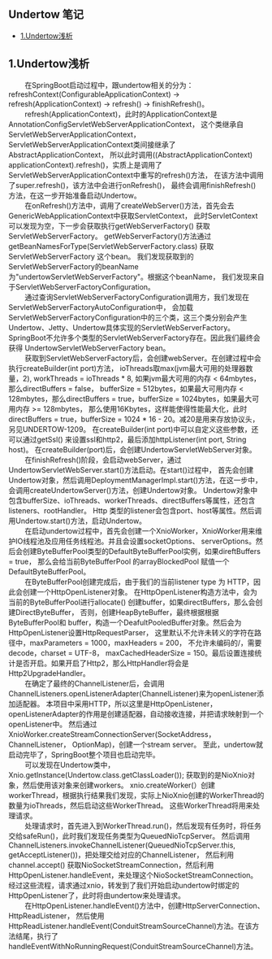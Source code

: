 ## Undertow 笔记

* [1.Undertow浅析](#1)

<h2 id="1">1.Undertow浅析</h2>
&emsp;&emsp; 在SpringBoot启动过程中，跟undertow相关的分为：refreshContext(ConfigurableApplicationContext) 
-> refresh(ApplicationContext) -> refresh() -> finishRefresh()。

<br>
&emsp;&emsp; refresh(ApplicationContext)，此时的ApplicationContext是AnnotationConfigServletWebServerApplicationContext，
这个类继承自ServletWebServerApplicationContext，ServletWebServerApplicationContext类间接继承了AbstractApplicationContext，
所以此时调用((AbstractApplicationContext) applicationContext).refresh()，实质上是调用了ServletWebServerApplicationContext中重写的refresh()方法，
在该方法中调用了super.refresh()，该方法中会进行onRefresh()， 最终会调用finishRefresh() 方法，在这一步开始准备启动Undertow。

<br>
&emsp;&emsp; 在onRefresh()方法中，调用了createWebServer()方法，首先会去GenericWebApplicationContext中获取ServletContext，
此时ServletContext可以发现为空，下一步会获取执行getWebServerFactory() 获取ServletWebServerFactory。
getWebServerFactory()方法通过getBeanNamesForType(ServletWebServerFactory.class) 获取ServletWebServerFactory 这个bean。
我们发现获取到的ServletWebServerFactory的beanName为"undertowServletWebServerFactory"。根据这个beanName，
我们发现来自于ServletWebServerFactoryConfiguration。

<br>
&emsp;&emsp; 通过查询ServletWebServerFactoryConfiguration调用方，我们发现在ServletWebServerFactoryAutoConfiguration中，
会加载ServletWebServerFactoryConfiguration中的三个类，这三个类分别会产生Undertow、Jetty、Undertow具体实现的ServletWebServerFactory。
SpringBoot不允许多个类型的ServletWebServerFactory存在。因此我们最终会获得 UndertowServletWebServerFactory bean。

<br>
&emsp;&emsp; 获取到ServletWebServerFactory后，会创建webServer。在创建过程中会执行createBuilder(int port)方法，
ioThreads取max(jvm最大可用的处理器数量，2), workThreads = ioThreads * 8, 如果jvm最大可用的内存 < 64mbytes，那么directBuffers = false，
bufferSize = 512bytes，如果最大可用内存 < 128mbytes，那么directBuffers = true，bufferSize = 1024bytes，如果最大可用内存 >= 128mbytes，
那么使用16Kbytes，这样能使得性能最大化，此时directBuffers = true，bufferSize = 1024 * 16 - 20。减20是用来存放协议头，另见UNDERTOW-1209。
在createBuilder(int port)中可以自定义这些参数，还可以通过getSsl() 来设置ssl和http2，最后添加httpListener(int port, String host)。
在createBuilder(port)后，会创建UndertowServletWebServer对象。

<br>
&emsp;&emsp; 在finishRefresh()阶段，会启动webServer，通过UndertowServletWebServer.start()方法启动。在start()过程中，
首先会创建Undertow对象，然后调用DeploymentManagerImpl.start()方法，在这一步中，会调用createUndertowServer()方法，创建Undertow对象。
Undertow对象中包含bufferSize、ioThreads、workerThreads、directBuffers等属性，还包含listeners、rootHandler。
Http 类型的listener会包含port、host等属性。然后调用Undertow.start()方法，启动Undertow。

<br>
&emsp;&emsp; 在启动undertow过程中，首先会创建一个XnioWorker，XnioWorker用来维护IO线程池及应用任务线程池。并且会设置socketOptions、
serverOptions。然后会创建ByteBufferPool类型的DefaultByteBufferPool实例，如果direftBuffers = true，
那么会给当前ByteBufferPool 的arrayBlockedPool 赋值一个DefaultByteBufferPool。

<br>
&emsp;&emsp; 在ByteBufferPool创建完成后，由于我们的当前listener type 为 HTTP，因此会创建一个HttpOpenListener对象。
在HttpOpenListener构造方法中，会为当前的ByteBufferPool进行allocate() 创建buffer，如果directBuffers，那么会创建DirectByteBuffer，
否则，创建HeapByteBuffer，最终根据根据ByteBufferPool和 buffer，构造一个DeafultPooledBuffer对象。然后会为HttpOpenListener设置HttpRequestParser，
这里默认不允许未转义的字符在路径中，maxParameters = 1000，maxHeaders = 200， 不允许未编码的/，需要decode，charset = UTF-8，
maxCachedHeaderSize = 150。最后设置连接统计是否开启。如果开启了Http2，那么HttpHandler将会是Http2UpgradeHandler。

<br>
&emsp;&emsp; 在确定了最终的ChannelListener后，会调用ChannelListeners.openListenerAdapter(ChannelListener)来为openListener添加适配器。
本项目中采用HTTP，所以这里是HttpOpenListener，openListenerAdapter的作用是创建适配器，自动接收连接，并把请求映射到一个openListener中。
然后通过XnioWorker.createStreamConnectionServer(SocketAddress，ChannelListener， OptionMap)，创建一个stream server。
至此，undertow就启动完毕了，SpringBoot整个项目也启动完毕。

<br>
&emsp;&emsp; 可以发现在Undertow类中，Xnio.getInstance(Undertow.class.getClassLoader()); 获取到的是NioXnio对象，然后使用该对象来创建workers。
xnio.createWorker(）创建workerThread，根据执行结果我们发现，实际上NioXnio创建的WorkerThread的数量为ioThreads，然后启动这些WorkerThread。
这些WorkerThread将用来处理请求。

<br>
&emsp;&emsp; 处理请求时，首先进入到WorkerThread.run()，然后发现有任务时，将任务交给safeRun()，此时我们发现任务类型为QueuedNioTcpServer。
然后调用ChannelListeners.invokeChannelListener(QueuedNioTcpServer.this, getAcceptListener())，把处理交给对应的ChannelListener，
然后利用channel.accept() 获取NioSocketStreamConnection，然后利用HttpOpenListener.handleEvent，来处理这个NioSocketStreamConnection。
经过这些流程，请求通过xnio，转发到了我们开始启动undertow时绑定的HttpOpenListener了，此时将由undertow来处理请求。

<br>
&emsp;&emsp; 在HttpOpenListener.handleEvent()方法中，创建HttpServerConnection、HttpReadListener，
然后使用HttpReadListener.handleEvent(ConduitStreamSourceChannel)方法。在该方法结尾，执行了handleEventWithNoRunningRequest(ConduitStreamSourceChannel)方法。




